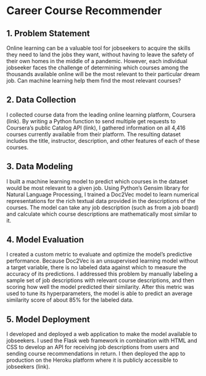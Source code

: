 # Career Course Recommender

## 1. Problem Statement
Online learning can be a valuable tool for jobseekers to acquire the skills they need to land the jobs they want, without having to leave the safety of their own homes in the middle of a pandemic. However, each individual jobseeker faces the challenge of determining which courses among the thousands available online will be the most relevant to their particular dream job. Can machine learning help them find the most relevant courses?

## 2. Data Collection
I collected course data from the leading online learning platform, Coursera (link). By writing a Python function to send multiple get requests to Coursera’s public Catalog API (link), I gathered information on all 4,416 courses currently available from their platform. The resulting dataset includes the title, instructor, description, and other features of each of these courses.

## 3. Data Modeling
I built a machine learning model to predict which courses in the dataset would be most relevant to a given job. Using Python’s Gensim library for Natural Language Processing, I trained a Doc2Vec model to learn numerical representations for the rich textual data provided in the descriptions of the courses. The model can take any job description (such as from a job board) and calculate which course descriptions are mathematically most similar to it.

## 4. Model Evaluation
I created a custom metric to evaluate and optimize the model’s predictive performance. Because Doc2Vec is an unsupervised learning model without a target variable, there is no labeled data against which to measure the accuracy of its predictions. I addressed this problem by manually labeling a sample set of job descriptions with relevant course descriptions, and then scoring how well the model predicted their similarity. After this metric was used to tune its hyperparameters, the model is able to predict an average similarity score of about 85% for the labeled data.

## 5. Model Deployment
I developed and deployed a web application to make the model available to jobseekers. I used the Flask web framework in combination with HTML and CSS to develop an API for receiving job descriptions from users and sending course recommendations in return. I then deployed the app to production on the Heroku platform where it is publicly accessible to jobseekers (link).
